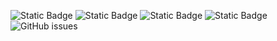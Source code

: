 ![Static Badge](https://img.shields.io/badge/blacklists-60-000000) ![Static Badge](https://img.shields.io/badge/blacklisted-3157189-cc0000) ![Static Badge](https://img.shields.io/badge/whitelisted-2243-00CC00) ![Static Badge](https://img.shields.io/badge/streaming_blacklist-28107-000000) ![GitHub issues](https://img.shields.io/github/issues/fabriziosalmi/blacklists)
